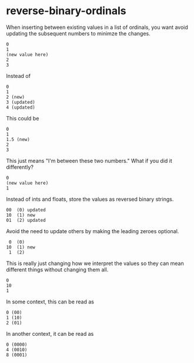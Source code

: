 # reverse-binary-ordinals

When inserting between existing values in a list of ordinals, you want avoid
updating the subsequent numbers to minimze the changes.

    0
    1
    (new value here)
    2
    3

Instead of

    0
    1
    2 (new)
    3 (updated)
    4 (updated)


This could be

    0
    1
    1.5 (new)
    2
    3

This just means "I'm between these two numbers."  What if you did it
differently?

    0
    (new value here)
    1

Instead of ints and floats, store the values as reversed binary strings.

    00  (0) updated
    10  (1) new
    01  (2) updated

Avoid the need to update others by making the leading zeroes optional.

     0  (0)
    10  (1) new
     1  (2)

This is really just changing how we interpret the values so they can mean
different things without changing them all.

    0
    10
    1

In some context, this can be read as

    0 (00)
    1 (10)
    2 (01)

In another context, it can be read as

    0 (0000)
    4 (0010)
    8 (0001)

